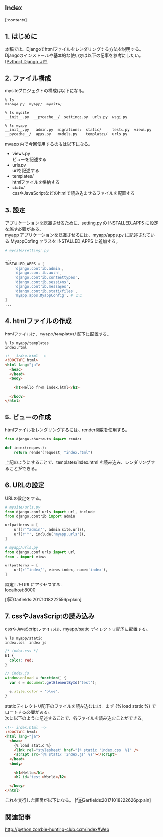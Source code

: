 ## Index

[:contents]

<script async src="//pagead2.googlesyndication.com/pagead/js/adsbygoogle.js"></script>
<ins class="adsbygoogle"
     style="display:block; text-align:center;"
     data-ad-layout="in-article"
     data-ad-format="fluid"
     data-ad-client="ca-pub-5634140305449664"
     data-ad-slot="3588425951"></ins>
<script>
     (adsbygoogle = window.adsbygoogle || []).push({});
</script>

## 1. はじめに
本稿では、Djangoでhtmlファイルをレンダリングする方法を説明する。  
Djangoのインストールや基本的な使い方は以下の記事を参考にしたい。
[[Python] Django 入門](http://zhc-python.hatenablog.com/entry/2017/11/03/223435)  

## 2. ファイル構成
mysiteプロジェクトの構成は以下になる。  
```
% ls
manage.py  myapp/  mysite/

% ls mysite
__init__.py  __pycache__/  settings.py	urls.py  wsgi.py

% ls myapp
__init__.py   admin.py	migrations/  static/	 tests.py  views.py
__pycache__/  apps.py	models.py    templates/  urls.py
```

myapp 内で今回使用するのもは以下になる。  

- views.py  
ビューを記述する
- urls.py  
urlを記述する
- templates/  
htmlファイルを格納する
- static/  
cssやJavaScriptなどのhtmlで読み込ませるファイルを配置する

## 3. 設定
アプリケーションを認識させるために、setting.py の INSTALLED_APPS に設定を施す必要がある。  
myapp アプリケーションを認識させるには、myapp/apps.py に記述されている MyappCofing クラスを INSTALLED_APPS に追加する。  

```python
# mysite/settings.py

...
INSTALLED_APPS = [
    'django.contrib.admin',
    'django.contrib.auth',
    'django.contrib.contenttypes',
    'django.contrib.sessions',
    'django.contrib.messages',
    'django.contrib.staticfiles',
    'myapp.apps.MyappConfig', # ここ
]
...
```

## 4. htmlファイルの作成
htmlファイルは、myapp/templates/ 配下に配置する。

```
% ls myapp/templates
index.html
```

```html
<!-- index.html -->
<!DOCTYPE html>
<html lang="ja">
  <head>
  </head>
  <body>

    <h1>Hello from index.html</h1>

  </body>
</html>
```


## 5. ビューの作成
htmlファイルをレンダリングするには、render関数を使用する。

```python
from django.shortcuts import render

def index(request):
    return render(request, "index.html")
```

上記のようにすることで、templates/index.html を読み込み、レンダリングすることができる。  

## 6. URLの設定
URLの設定をする。  

```python
# mysite/urls.py
from django.conf.urls import url, include
from django.contrib import admin

urlpatterns = [
    url(r'^admin/', admin.site.urls),
    url(r'^', include('myapp.urls')),
]
```

```python
# myapp/urls.py
from django.conf.urls import url
from . import views

urlpatterns = [
    url(r'^index/', views.index, name='index'),
]
```

設定したURLにアクセスする。  
localhost:8000

[f:id:Garfields:20171018222556p:plain]

## 7. cssやJavaScriptの読み込み
cssやJavaScriptファイルは、myapp/static ディレクトリ配下に配置する。

```
% ls myapp/static
index.css  index.js
```


```css
/* index.css */
h1 {
  color: red;
}
```

```javascript
// index.js
window.onload = function() {
  var e = document.getElementById('test');

  e.style.color = 'blue';
}
```

staticディレクトリ配下のファイルを読み込むには、まず {% load static %} でロードする必要がある。  
次に以下のように記述することで、各ファイルを読み込むことができる。

```html
<!-- index.html -->
<!DOCTYPE html>
<html lang="ja">
  <head>
    {% load static %}
    <link rel="stylesheet" href="{% static 'index.css' %}" />
    <script src="{% static 'index.js' %}"></script>
  </head>
  <body>

    <h1>Hello</h1>
    <h2 id='test'>World</h2>

  </body>
</html>
```

これを実行した画面が以下になる。
[f:id:Garfields:20171018222626p:plain]

## 関連記事
http://python.zombie-hunting-club.com/index#Web
